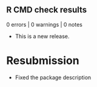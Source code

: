 ## R CMD check results

0 errors | 0 warnings | 0 notes

* This is a new release.

# Resubmission

* Fixed the package description
